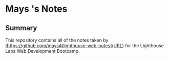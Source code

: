 # Mays 's Notes
## Summary 
This repository contains all of the notes taken by [https://github.com/mays4/lighthouse-web-notes](URL) for the Lighthouse Labs Web Development Bootcamp.

